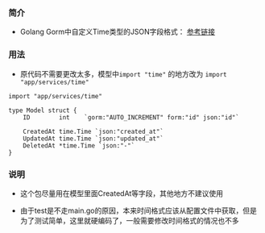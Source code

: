 ### 简介

 - Golang Gorm中自定义Time类型的JSON字段格式： [参考链接](http://www.axiaoxin.com/article/241/)

### 用法

- 原代码不需要更改太多，模型中`import "time"` 的地方改为 `import "app/services/time"`
```
import "app/services/time"

type Model struct {
	ID        int    `gorm:"AUTO_INCREMENT" form:"id" json:"id"`

	CreatedAt time.Time `json:"created_at"`
	UpdatedAt time.Time `json:"updated_at"`
	DeletedAt *time.Time `json:"-"`
}
```

### 说明
- 这个包尽量用在模型里面CreatedAt等字段，其他地方不建议使用

- 由于test是不走main.go的原因，本来时间格式应该从配置文件中获取，但是为了测试简单，这里就硬编码了，一般需要修改时间格式的情况也不多